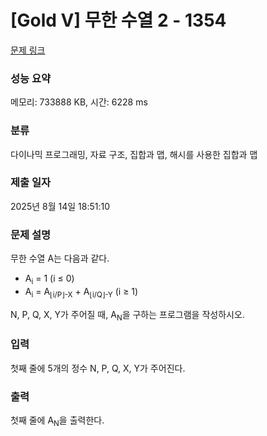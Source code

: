 # [Gold V] 무한 수열 2 - 1354 

[문제 링크](https://www.acmicpc.net/problem/1354) 

### 성능 요약

메모리: 733888 KB, 시간: 6228 ms

### 분류

다이나믹 프로그래밍, 자료 구조, 집합과 맵, 해시를 사용한 집합과 맵

### 제출 일자

2025년 8월 14일 18:51:10

### 문제 설명

<p>무한 수열 A는 다음과 같다.</p>

<ul>
	<li>A<sub>i</sub> = 1 (i ≤ 0)</li>
	<li>A<sub>i</sub> = A<sub>⌊i/P⌋-X</sub> + A<sub>⌊i/Q⌋-Y</sub> (i ≥ 1)</li>
</ul>

<p>N, P, Q, X, Y가 주어질 때, A<sub>N</sub>을 구하는 프로그램을 작성하시오.</p>

### 입력 

 <p>첫째 줄에 5개의 정수 N, P, Q, X, Y가 주어진다.</p>

### 출력 

 <p>첫째 줄에 A<sub>N</sub>을 출력한다.</p>

